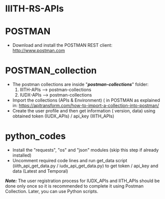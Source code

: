 # IIITH-RS-APIs

# POSTMAN
* Download and install the POSTMAN REST client: http://www.postman.com

# POSTMAN_collection 
* The postman collections are inside "***postman-collections***" folder:
    1. IIITH-APIs --> postman-collections 
    2. IUDX-APIs --> postman-collections
* Import the collections (APIs & Environment) ( in POSTMAN as explained in: https://apitransform.com/how-to-import-a-collection-into-postman/
* Create the user profile and then get information ( version, data) using obtained token (IUDX_APIs) / api_key (IIITH_APIs)


# python_codes
* Install the "requests", "os" and "json" modules (skip this step if already installed)
* Uncomment required code lines and run get_data script (iiith_api_get_data.py / iudx_api_get_data.py) to get token / api_key and data (Latest and Temporal)


***Note:*** The user registration process for IUDX_APIs and IITH_APIs should be done only once so it is recommended to complete it using Postman Collection. Later, you can use Python scripts.
